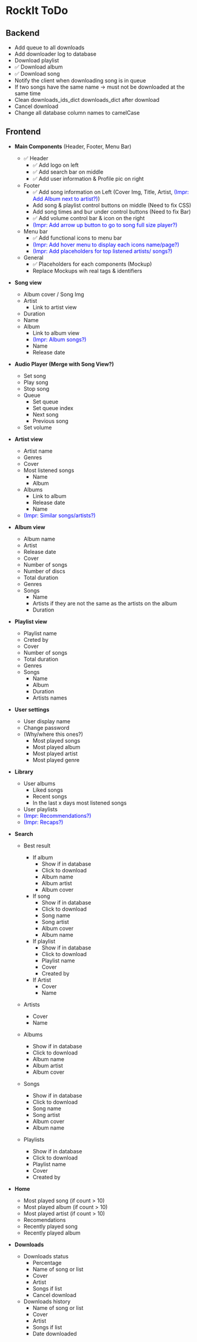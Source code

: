 # RockIt ToDo

## Backend
- Add queue to all downloads
- Add downloader log to database
- Download playlist
- ✅ Download album
- ✅ Download song
- Notify the client when downloading song is in queue
- If two songs have the same name -> must not be downloaded at the same time
- Clean downloads_ids_dict downloads_dict after download
- Cancel download
- Change all database column names to camelCase

## Frontend
- **Main Components** (Header, Footer, Menu Bar)
  - ✅ Header
    - ✅ Add logo on left
    - ✅ Add search bar on middle
    - ✅ Add user information & Profile pic on right
  - Footer
    - ✅ Add song information on Left (Cover Img, Title, Artist, <span style="color:blue">(Impr: Add Album next to artist?)</span>)
    - Add song & playlist control buttons on middle (Need to fix CSS)
    - Add song times and bur under control buttons (Need to fix Bar)
    - ✅ Add volume control bar & icon on the right
    - <span style="color:blue">(Impr: Add arrow up button to go to song full size player?)</span>
  - Menu bar
    - ✅ Add functional icons to menu bar
    - <span style="color:blue">(Impr: Add hover menu to display each icons name/page?)</span>
    - <span style="color:blue">(Impr: Add placeholders for top listened artists/ songs?)</span>
  - General
    - ✅ Placeholders for each components (Mockup)
    - Replace Mockups wih real tags & identifiers

- **Song view**
  - Album cover / Song Img
  - Artist
    - Link to artist view
  - Duration
  - Name
  - Album
    - Link to album view
    - <span style="color:blue">(Impr: Album songs?)</span>
    - Name
    - Release date

- **Audio Player (Merge with Song View?)**
  - Set song
  - Play song
  - Stop song
  - Queue
    - Set queue
    - Set queue index
    - Next song
    - Previous song
  - Set volume

- **Artist view**
  - Artist name
  - Genres
  - Cover
  - Most listened songs
    - Name
    - Album
  - Albums
    - Link to album
    - Release date
    - Name
  - <span style="color:blue">(Impr: Similar songs/artists?)</span>

- **Album view**
  - Album name
  - Artist
  - Release date
  - Cover
  - Number of songs
  - Number of discs
  - Total duration
  - Genres
  - Songs
    - Name
    - Artists if they are not the same as the artists on the album
    - Duration

- **Playlist view**
  - Playlist name
  - Creted by
  - Cover
  - Number of songs
  - Total duration
  - Genres
  - Songs
    - Name
    - Album
    - Duration
    - Artists names

- **User settings**
  - User display name
  - Change password
  - (Why/where this ones?)
    - Most played songs
    - Most played album
    - Most played artist
    - Most played genre

- **Library**
  - User albums
    - Liked songs
    - Recent songs 
    - In the last x days most listened songs
  - User playlists
  - <span style="color:blue">(Impr: Recommendations?)</span>
  - <span style="color:blue">(Impr: Recaps?)</span>

- **Search**
  - Best result
    - If album
      - Show if in database
      - Click to download
      - Album name
      - Album artist
      - Album cover
    - If song
      - Show if in database
      - Click to download
      - Song name
      - Song artist
      - Album cover
      - Album name
    - If playlist
      - Show if in database
      - Click to download
      - Playlist name
      - Cover
      - Created by
    - If Artist
      - Cover
      - Name

  - Artists
    - Cover
    - Name

  - Albums
    - Show if in database
    - Click to download
    - Album name
    - Album artist
    - Album cover

  - Songs
    - Show if in database
    - Click to download
    - Song name
    - Song artist
    - Album cover
    - Album name

  - Playlists
    - Show if in database
    - Click to download
    - Playlist name
    - Cover
    - Created by

- **Home**
  - Most played song (if count > 10)
  - Most played album (if count > 10)
  - Most played artist (if count > 10)
  - Recomendations
  - Recently played song
  - Recently played album

- **Downloads**
  - Downloads status
    - Percentage
    - Name of song or list
    - Cover
    - Artist
    - Songs if list
    - Cancel download
  - Downloads history
    - Name of song or list
    - Cover
    - Artist
    - Songs if list
    - Date downloaded
